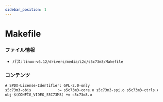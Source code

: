 ```yaml
---
sidebar_position: 1
---
```

# Makefile

### ファイル情報

- パス: `linux-v6.12/drivers/media/i2c/s5c73m3/Makefile`

### コンテンツ

```txt
# SPDX-License-Identifier: GPL-2.0-only
s5c73m3-objs			:= s5c73m3-core.o s5c73m3-spi.o s5c73m3-ctrls.o
obj-$(CONFIG_VIDEO_S5C73M3)	+= s5c73m3.o

```
